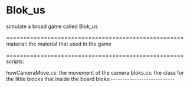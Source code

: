 # Blok_us
simulate a broad game called Blok_us

====================================================
material:
the material that used in the game

====================================================
scripts:


howCameraMove.cs:
    the movement of the camera
bloks.cs:
    the class for the little blocks that inside the board
bloks:---------------------------
